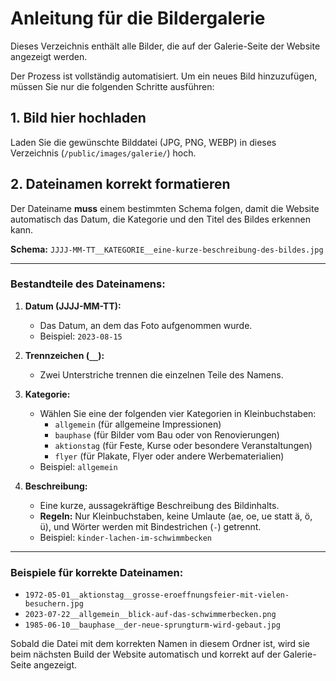 # Anleitung für die Bildergalerie

Dieses Verzeichnis enthält alle Bilder, die auf der Galerie-Seite der Website angezeigt werden.

Der Prozess ist vollständig automatisiert. Um ein neues Bild hinzuzufügen, müssen Sie nur die folgenden Schritte ausführen:

## 1. Bild hier hochladen

Laden Sie die gewünschte Bilddatei (JPG, PNG, WEBP) in dieses Verzeichnis (`/public/images/galerie/`) hoch.

## 2. Dateinamen korrekt formatieren

Der Dateiname **muss** einem bestimmten Schema folgen, damit die Website automatisch das Datum, die Kategorie und den Titel des Bildes erkennen kann.

**Schema:**
`JJJJ-MM-TT__KATEGORIE__eine-kurze-beschreibung-des-bildes.jpg`

---

### Bestandteile des Dateinamens:

1.  **Datum (JJJJ-MM-TT):**
    *   Das Datum, an dem das Foto aufgenommen wurde.
    *   Beispiel: `2023-08-15`

2.  **Trennzeichen (`__`):**
    *   Zwei Unterstriche trennen die einzelnen Teile des Namens.

3.  **Kategorie:**
    *   Wählen Sie eine der folgenden vier Kategorien in Kleinbuchstaben:
        *   `allgemein` (für allgemeine Impressionen)
        *   `bauphase` (für Bilder vom Bau oder von Renovierungen)
        *   `aktionstag` (für Feste, Kurse oder besondere Veranstaltungen)
        *   `flyer` (für Plakate, Flyer oder andere Werbematerialien)
    *   Beispiel: `allgemein`

4.  **Beschreibung:**
    *   Eine kurze, aussagekräftige Beschreibung des Bildinhalts.
    *   **Regeln:** Nur Kleinbuchstaben, keine Umlaute (ae, oe, ue statt ä, ö, ü), und Wörter werden mit Bindestrichen (`-`) getrennt.
    *   Beispiel: `kinder-lachen-im-schwimmbecken`

---

### Beispiele für korrekte Dateinamen:

*   `1972-05-01__aktionstag__grosse-eroeffnungsfeier-mit-vielen-besuchern.jpg`
*   `2023-07-22__allgemein__blick-auf-das-schwimmerbecken.png`
*   `1985-06-10__bauphase__der-neue-sprungturm-wird-gebaut.jpg`

Sobald die Datei mit dem korrekten Namen in diesem Ordner ist, wird sie beim nächsten Build der Website automatisch und korrekt auf der Galerie-Seite angezeigt.
